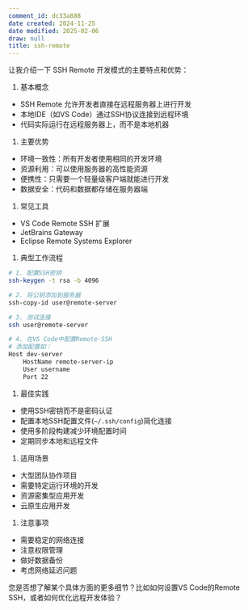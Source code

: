 ```yaml
---
comment_id: dc33a888
date created: 2024-11-25
date modified: 2025-02-06
draw: null
title: ssh-remote
---
```

让我介绍一下 SSH Remote 开发模式的主要特点和优势：

1. 基本概念
- SSH Remote 允许开发者直接在远程服务器上进行开发
- 本地IDE（如VS Code）通过SSH协议连接到远程环境
- 代码实际运行在远程服务器上，而不是本地机器

1. 主要优势
- 环境一致性：所有开发者使用相同的开发环境
- 资源利用：可以使用服务器的高性能资源
- 便携性：只需要一个轻量级客户端就能进行开发
- 数据安全：代码和数据都存储在服务器端

1. 常见工具
- VS Code Remote SSH 扩展
- JetBrains Gateway
- Eclipse Remote Systems Explorer

1. 典型工作流程

```bash
# 1. 配置SSH密钥
ssh-keygen -t rsa -b 4096

# 2. 将公钥添加到服务器
ssh-copy-id user@remote-server

# 3. 测试连接
ssh user@remote-server

# 4. 在VS Code中配置Remote-SSH
# 添加配置如：
Host dev-server
    HostName remote-server-ip
    User username
    Port 22
```

1. 最佳实践
- 使用SSH密钥而不是密码认证
- 配置本地SSH配置文件(`~/.ssh/config`)简化连接
- 使用多阶段构建减少环境配置时间
- 定期同步本地和远程文件

1. 适用场景
- 大型团队协作项目
- 需要特定运行环境的开发
- 资源密集型应用开发
- 云原生应用开发

1. 注意事项
- 需要稳定的网络连接
- 注意权限管理
- 做好数据备份
- 考虑网络延迟问题

您是否想了解某个具体方面的更多细节？比如如何设置VS Code的Remote SSH，或者如何优化远程开发体验？
